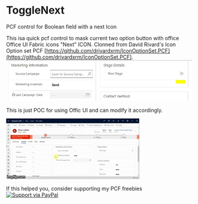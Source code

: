 # ToggleNext
PCF control for Boolean field with a next Icon

This isa  quick pcf control to mask current two option button with office Office UI Fabric icons "Next" ICON. Clonned from David Rivard's Icon Option set PCF [https://github.com/drivardxrm/IconOptionSet.PCF](https://github.com/drivardxrm/IconOptionSet.PCF).
![alt text](https://github.com/nijos/ToggleNext/blob/master/next.JPG)

This is just POC for using Offic UI and can modify it accordingly.

![alt text](https://github.com/nijos/ToggleNext/blob/master/ToggleNext.gif)

If this helped you, consider supporting my PCF freebies [![Support via PayPal](https://cdn.rawgit.com/twolfson/paypal-github-button/1.0.0/dist/button.svg)](https://paypal.me/nijojosephraju?locale.x=en_GB)
